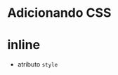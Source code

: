 # Adicionando CSS

# inline

* atributo `style`

## <style>

* tag html que irá conter o css

## <link>

* arquivo css externo

## @import

* arquivo css externo